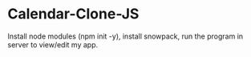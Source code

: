 # Calendar-Clone-JS
Install node modules (npm init -y), install snowpack, run the program in server to view/edit my app.

